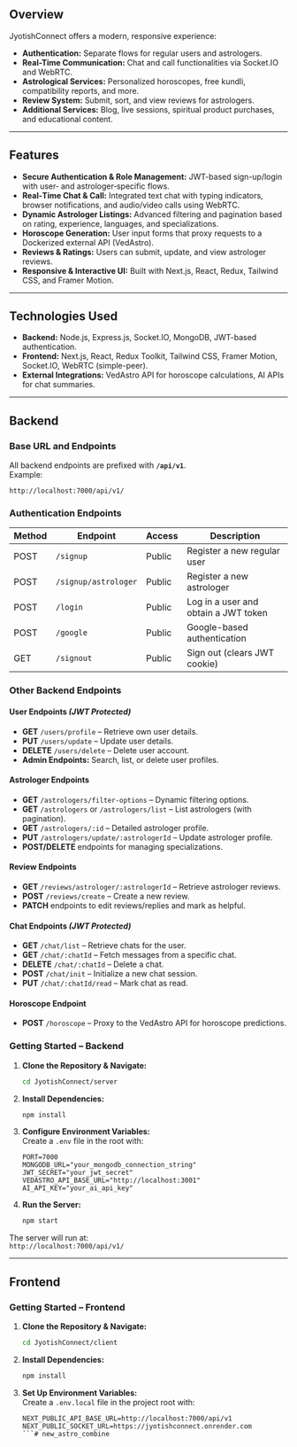 ## Overview

JyotishConnect offers a modern, responsive experience:
- **Authentication:** Separate flows for regular users and astrologers.
- **Real-Time Communication:** Chat and call functionalities via Socket.IO and WebRTC.
- **Astrological Services:** Personalized horoscopes, free kundli, compatibility reports, and more.
- **Review System:** Submit, sort, and view reviews for astrologers.
- **Additional Services:** Blog, live sessions, spiritual product purchases, and educational content.

---

## Features

- **Secure Authentication & Role Management:** JWT-based sign-up/login with user‑ and astrologer‑specific flows.
- **Real‑Time Chat & Call:** Integrated text chat with typing indicators, browser notifications, and audio/video calls using WebRTC.
- **Dynamic Astrologer Listings:** Advanced filtering and pagination based on rating, experience, languages, and specializations.
- **Horoscope Generation:** User input forms that proxy requests to a Dockerized external API (VedAstro).
- **Reviews & Ratings:** Users can submit, update, and view astrologer reviews.
- **Responsive & Interactive UI:** Built with Next.js, React, Redux, Tailwind CSS, and Framer Motion.

---

## Technologies Used

- **Backend:** Node.js, Express.js, Socket.IO, MongoDB, JWT-based authentication.
- **Frontend:** Next.js, React, Redux Toolkit, Tailwind CSS, Framer Motion, Socket.IO, WebRTC (simple-peer).
- **External Integrations:** VedAstro API for horoscope calculations, AI APIs for chat summaries.

---

## Backend

### Base URL and Endpoints

All backend endpoints are prefixed with **`/api/v1`**.  
Example:  
```
http://localhost:7000/api/v1/
```

### Authentication Endpoints

| Method | Endpoint              | Access   | Description                                      |
|--------|-----------------------|----------|--------------------------------------------------|
| POST   | `/signup`             | Public   | Register a new regular user                      |
| POST   | `/signup/astrologer`  | Public   | Register a new astrologer                        |
| POST   | `/login`              | Public   | Log in a user and obtain a JWT token             |
| POST   | `/google`             | Public   | Google-based authentication                      |
| GET    | `/signout`            | Public   | Sign out (clears JWT cookie)                     |

### Other Backend Endpoints

#### User Endpoints *(JWT Protected)*
- **GET** `/users/profile` – Retrieve own user details.
- **PUT** `/users/update` – Update user details.
- **DELETE** `/users/delete` – Delete user account.
- **Admin Endpoints:** Search, list, or delete user profiles.

#### Astrologer Endpoints
- **GET** `/astrologers/filter-options` – Dynamic filtering options.
- **GET** `/astrologers` or `/astrologers/list` – List astrologers (with pagination).
- **GET** `/astrologers/:id` – Detailed astrologer profile.
- **PUT** `/astrologers/update/:astrologerId` – Update astrologer profile.
- **POST/DELETE** endpoints for managing specializations.

#### Review Endpoints
- **GET** `/reviews/astrologer/:astrologerId` – Retrieve astrologer reviews.
- **POST** `/reviews/create` – Create a new review.
- **PATCH** endpoints to edit reviews/replies and mark as helpful.

#### Chat Endpoints *(JWT Protected)*
- **GET** `/chat/list` – Retrieve chats for the user.
- **GET** `/chat/:chatId` – Fetch messages from a specific chat.
- **DELETE** `/chat/:chatId` – Delete a chat.
- **POST** `/chat/init` – Initialize a new chat session.
- **PUT** `/chat/:chatId/read` – Mark chat as read.

#### Horoscope Endpoint
- **POST** `/horoscope` – Proxy to the VedAstro API for horoscope predictions.

### Getting Started – Backend

1. **Clone the Repository & Navigate:**

   ```bash
   cd JyotishConnect/server
   ```

2. **Install Dependencies:**

   ```bash
   npm install
   ```

3. **Configure Environment Variables:**  
   Create a `.env` file in the root with:

   ```env
   PORT=7000
   MONGODB_URL="your_mongodb_connection_string"
   JWT_SECRET="your_jwt_secret"
   VEDASTRO_API_BASE_URL="http://localhost:3001"
   AI_API_KEY="your_ai_api_key"
   ```

4. **Run the Server:**

   ```bash
   npm start
   ```

The server will run at:  
`http://localhost:7000/api/v1/`

---

## Frontend

### Getting Started – Frontend

1. **Clone the Repository & Navigate:**

   ```bash
   cd JyotishConnect/client
   ```

2. **Install Dependencies:**

   ```bash
   npm install
   ```

3. **Set Up Environment Variables:**  
   Create a `.env.local` file in the project root with:

   ```env
   NEXT_PUBLIC_API_BASE_URL=http://localhost:7000/api/v1
   NEXT_PUBLIC_SOCKET_URL=https://jyotishconnect.onrender.com
   ```# new_astro_combine 
